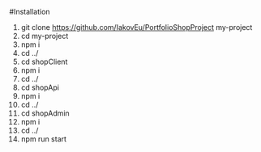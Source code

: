 #Installation
1) git clone https://github.com/IakovEu/PortfolioShopProject my-project  
2) cd my-project
3) npm i
4) cd ../
5) cd shopClient
6) npm i
7) cd ../
8) cd shopApi
9) npm i
10) cd ../
11) cd shopAdmin
12) npm i
13) cd ../
14) npm run start
